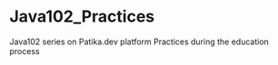 # Java102_Practices
Java102 series on Patika.dev platform                                                                                                                           Practices during the education process
